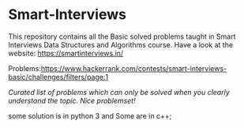 # Smart-Interviews
This repository contains all the Basic solved problems taught in Smart Interviews Data Structures and Algorithms course. Have a look at the
website: https://smartinterviews.in/

Problems:https://www.hackerrank.com/contests/smart-interviews-basic/challenges/filters/page:1

*Curated list of problems which can only be solved when you clearly understand the topic. Nice problemset!*



some solution is in python 3 and Some are in c++;
